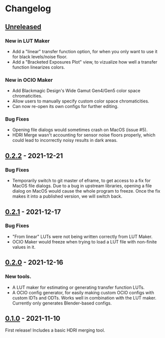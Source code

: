 # Changelog


## [Unreleased]

### New in LUT Maker
- Add a "linear" transfer function option, for when you only want to use it for black levels/noise floor.
- Add a "Bracketed Exposures Plot" view, to vizualize how well a transfer function linearizes colors.

### New in OCIO Maker
- Add Blackmagic Design's Wide Gamut Gen4/Gen5 color space chromaticities.
- Allow users to manually specify custom color space chromaticities.
- Can now re-open its own configs for further editing.

### Bug Fixes
- Opening file dialogs would sometimes crash on MacOS (issue #5).
- HDRI Merge wasn't accounting for sensor noise floors properly, which could lead to incorrectly noisy results in dark areas.

## [0.2.2] - 2021-12-21

### Bug Fixes

- Temporarily switch to git master of eframe, to get access to a fix for MacOS file dialogs.  Due to a bug in upstream libraries, opening a file dialog on MacOS would cause the whole program to freeze.  Once the fix makes it into a published version, we will switch back.


## [0.2.1] - 2021-12-17

### Bug Fixes

- "From linear" LUTs were not being written correctly from LUT Maker.
- OCIO Maker would freeze when trying to load a LUT file with non-finite values in it.


## [0.2.0] - 2021-12-16

### New tools.

- A LUT maker for estimating or generating transfer function LUTs.
- A OCIO config generator, for easily making custom OCIO configs with custom IDTs and ODTs.  Works well in combination with the LUT maker.  Currently only generates Blender-based configs.


## [0.1.0] - 2021-11-10

First release!  Includes a basic HDRI merging tool.


[Unreleased]: https://github.com/EatTheFuture/image_tools/compare/v0.2.2...HEAD
[0.2.2]: https://github.com/EatTheFuture/image_tools/compare/v0.2.1...v0.2.2
[0.2.1]: https://github.com/EatTheFuture/image_tools/compare/v0.2.0...v0.2.1
[0.2.0]: https://github.com/EatTheFuture/image_tools/compare/v0.1.0...v0.2.0
[0.1.0]: https://github.com/EatTheFuture/image_rools/release/tag/v0.1.0